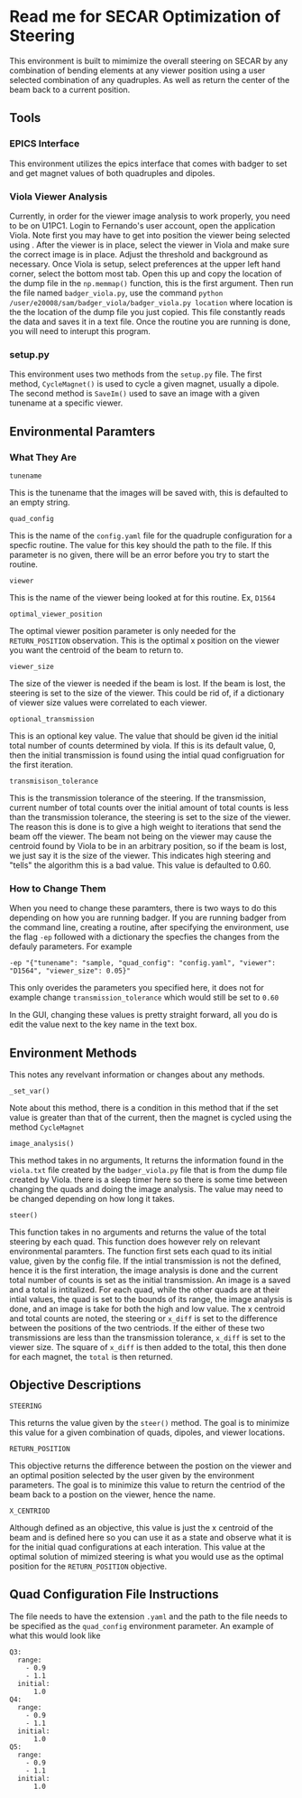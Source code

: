 # Read me for SECAR Optimization of Steering

This environment is built to mimimize the overall steering on SECAR by any combination of bending elements at any viewer position using a user selected combination of any quadruples. As well as return the center of the beam back to a current position.

## Tools 

### EPICS Interface

This environment utilizes the epics interface that comes with badger to set and get magnet values of both quadruples and dipoles.

### Viola Viewer Analysis

Currently, in order for the viewer image analysis to work properly, you need to be on U1PC1. Login to Fernando's user account, open the application Viola. Note first you may have to get into position the viewer being selected using . After the viewer is in place, select the viewer in Viola and make sure the correct image is in place. Adjust the threshold and background as necessary. Once Viola is setup, select preferences at the upper left hand corner, select the bottom most tab. Open this up and copy the location of the dump file in the `np.memmap()` function, this is the first argument. Then run the file named `badger_viola.py`, use the command `python /user/e20008/sam/badger_viola/badger_viola.py location` where location is the the location of the dump file you just copied. This file constantly reads the data and saves it in a text file. Once the routine you are running is done, you will need to interupt this program.  

### setup.py

This environment uses two methods from the `setup.py` file. The first method, `CycleMagnet()` is used to cycle a given magnet, usually a dipole. The second method is `SaveIm()` used to save an image with a given tunename at a specific viewer. 

## Environmental Paramters

### What They Are

`tunename`

This is the tunename that the images will be saved with, this is defaulted to an empty string.

`quad_config`

This is the name of the `config.yaml` file for the quadruple configuration for a specfic routine. The value for this key should the path to the file. If this parameter is no given, there will be an error before you try to start the routine. 

`viewer`

This is the name of the viewer being looked at for this routine. Ex, `D1564`

`optimal_viewer_position`

The optimal viewer position parameter is only needed for the `RETURN_POSITION` observation. This is the optimal x position on the viewer you want the centroid of the beam to return to. 

`viewer_size`

The size of the viewer is needed if the beam is lost. If the beam is lost, the steering is set to the size of the viewer. This could be rid of, if a dictionary of viewer size values were correlated to each viewer.

`optional_transmission`

This is an optional key value. The value that should be given id the initial total number of counts determined by viola. If this is its default value, 0, then the initial transmission is found using the intial quad configruation for the first iteration.

`transmisison_tolerance`

This is the transmission tolerance of the steering. If the transmission, current number of total counts over the initial amount of total counts is less than the transmission tolerance, the steering is set to the size of the viewer. The reason this is done is to give a high weight to iterations that send the beam off the viewer. The beam not being on the viewer may cause the centroid found by Viola to be in an arbitrary position, so if the beam is lost, we just say it is the size of the viewer. This indicates high steering and "tells" the algorithm this is a bad value. This value is defaulted to 0.60. 


### How to Change Them

When you need to change these paramters, there is two ways to do this depending on how you are running badger. If you are running badger from the command line, creating a routine, after specifying the environment, use the flag `-ep` followed with a dictionary the specfies the changes from the defauly parameters. For example

```
-ep "{"tunename": "sample, "quad_config": "config.yaml", "viewer": "D1564", "viewer_size": 0.05}"
```

This only overides the parameters you specified here, it does not for example change `transmission_tolerance` which would still be set to `0.60`

In the GUI, changing these values is pretty straight forward, all you do is edit the value next to the key name in the text box.

## Environment Methods

This notes any revelvant information or changes about any methods.

`_set_var()`

Note about this method, there is a condition in this method that if the set value is greater than that of the current, then the magnet is cycled using the method `CycleMagnet`

`image_analysis()`

This method takes in no arguments, It returns the information found in the `viola.txt` file created by the `badger_viola.py` file that is from the dump file created by Viola. there is a sleep timer here so there is some time between changing the quads and doing the image analysis. The value may need to be changed depending on how long it takes. 

`steer()`

This function takes in no arguments and returns the value of the total steering by each quad. This function does however rely on relevant environmental paramters. The function first sets each quad to its initial value, given by the config file. If the intial transmission is not the defined, hence it is the first interation, the image analysis is done and the current total number of counts is set as the initial transmission. An image is a saved and a total is intitalized. For each quad, while the other quads are at their intial values, the quad is set to the bounds of its range, the image analysis is done, and an image is take for both the high and low value. The x centroid and total counts are noted, the steering or `x_diff` is set to the difference between the positions of the two centriods. If the either of these two transmissions are less than the transmission tolerance, `x_diff` is set to the viewer size. The square of `x_diff` is then added to the total, this then done for each magnet, the `total` is then returned.

## Objective Descriptions

`STEERING`

This returns the value given by the `steer()` method. The goal is to minimize this value for a given combination of quads, dipoles, and viewer locations. 

`RETURN_POSITION`

This objective returns the difference between the postion on the viewer and an optimal position selected by the user given by the environment parameters. The goal is to minimize this value to return the centriod of the beam back to a postion on the viewer, hence the name.

`X_CENTRIOD`

Although defined as an objective, this value is just the x centroid of the beam and is defined here so you can use it as a state and observe what it is for the initial quad configurations at each interation. This value at the optimal solution of mimized steering is what you would use as the optimal position for the `RETURN_POSITION` objective.

## Quad Configuration File Instructions

The file needs to have the extension `.yaml` and the path to the file needs to be specified as the `quad_config` environment parameter. An example of what this would look like
```
Q3:
  range:
    - 0.9
    - 1.1
  initial:
      1.0
Q4:
  range:
    - 0.9
    - 1.1
  initial: 
      1.0
Q5:
  range:
    - 0.9
    - 1.1
  initial: 
      1.0
```